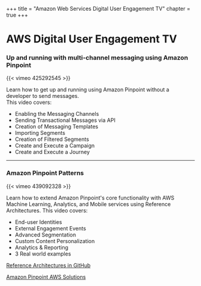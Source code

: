 +++
title = "Amazon Web Services Digital User Engagement TV"
chapter = true
+++

# AWS Digital User Engagement TV

### Up and running with multi-channel messaging using Amazon Pinpoint
{{< vimeo 425292545 >}}

Learn how to get up and running using Amazon Pinpoint without a developer to send messages.  
This video covers:
* Enabling the Messaging Channels
* Sending Transactional Messages via API
* Creation of Messaging Templates
* Importing Segments
* Creation of Filtered Segments
* Create and Execute a Campaign
* Create and Execute a Journey

----------------

### Amazon Pinpoint Patterns
{{< vimeo 439092328 >}}

Learn how to extend Amazon Pinpoint's core functionality with AWS Machine Learning, Analytics, and Mobile services using Reference Architectures.
This video covers:
* End-user Identities
* External Engagement Events
* Advanced Segmentation
* Custom Content Personalization
* Analytics & Reporting
* 3 Real world examples

[Reference Architectures in GitHub](https://github.com/aws-samples/digital-user-engagement-reference-architectures)

[Amazon Pinpoint AWS Solutions](https://aws.amazon.com/solutions/implementations/?solutions-all.sort-by=item.additionalFields.sortDate&solutions-all.sort-order=desc&solutions-all.q=pinpoint&solutions-all.q_operator=AND)
